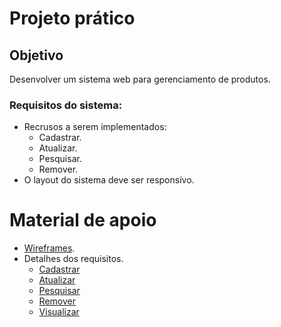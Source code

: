 # Projeto prático

## Objetivo

Desenvolver um sistema web para gerenciamento de produtos.

### Requisitos do sistema:

- Recrusos a serem implementados:
    - Cadastrar.
    - Atualizar.
    - Pesquisar.
    - Remover.
- O layout do sistema deve ser responsívo.

# Material de apoio

- [Wireframes](/wireframes).
- Detalhes dos requisitos.
    - [Cadastrar](/requisitos/cadastrar.md)
    - [Atualizar](/requisitos/atualizar.md)
    - [Pesquisar](/requisitos/pesquisar.md)
    - [Remover](/requisitos/remover.md)
    - [Visualizar](/requisitos/visualizar.md)